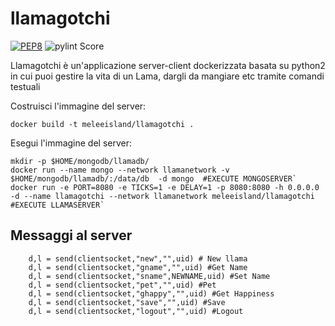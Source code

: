 # llamagotchi
[![PEP8](https://img.shields.io/badge/code%20style-pep8-orange.svg)](https://www.python.org/dev/peps/pep-0008/)
![pylint Score](https://mperlet.github.io/pybadge/badges/9.69.svg)

Llamagotchi è un'applicazione server-client dockerizzata basata su python2 in cui puoi gestire la vita di un Lama, dargli da mangiare etc tramite comandi testuali
  
Costruisci l'immagine del server:


 `docker build -t meleeisland/llamagotchi .`
  
  
Esegui l'immagine del server:
  
``` 
mkdir -p $HOME/mongodb/llamadb/ 
docker run --name mongo --network llamanetwork -v $HOME/mongodb/llamadb/:/data/db  -d mongo  #EXECUTE MONGOSERVER`
docker run -e PORT=8080 -e TICKS=1 -e DELAY=1 -p 8080:8080 -h 0.0.0.0 -d --name llamagotchi --network llamanetwork meleeisland/llamagotchi #EXECUTE LLAMASERVER`
``` 
  

## Messaggi al server ##

		d,l = send(clientsocket,"new","",uid) # New llama
		d,l = send(clientsocket,"gname","",uid) #Get Name
		d,l = send(clientsocket,"sname",NEWNAME,uid) #Set Name
		d,l = send(clientsocket,"pet","",uid) #Pet
		d,l = send(clientsocket,"ghappy","",uid) #Get Happiness
		d,l = send(clientsocket,"save","",uid) #Save
		d,l = send(clientsocket,"logout","",uid) #Logout


